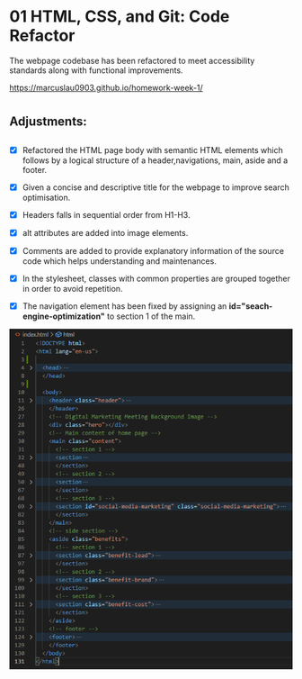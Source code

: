 # 01 HTML, CSS, and Git: Code Refactor

The webpage codebase has been refactored to meet accessibility standards along with functional improvements. 

https://marcuslau0903.github.io/homework-week-1/

# <h2>Adjustments:<h2>
- [x] Refactored the HTML page body with semantic HTML elements which follows by a logical structure of a header,navigations, main, aside and a footer.

- [x] Given a concise and descriptive title for the webpage to improve search optimisation.

- [x] Headers falls in sequential order from H1-H3.

- [x] alt attributes are added into image elements. 

- [x] Comments are added to provide explanatory information of the source code which helps understanding and maintenances.

- [x] In the stylesheet, classes with common properties are grouped together in order to avoid repetition.

- [x] The navigation element has been fixed by assigning an **id="seach-engine-optimization"** to section 1 of the main.  

![screenshot of refactored page](./assets/images/screenshot1.PNG)

